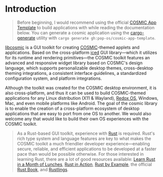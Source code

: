# Introduction

> Before beginning, I would recommend using the official [COSMIC App Template][cosmic-app-template] to build applications with while reading the documentation below. You can generate a cosmic application using the [cargo-generate][cargo-generate] utility with `cargo generate gh:pop-os/cosmic-app-template`.

[libcosmic][toolkit] is a GUI toolkit for creating [COSMIC](cosmic)-themed applets and applications. Based on the cross-platform [iced][iced] GUI library—which it utilizes for its runtime and rendering primitives—the COSMIC toolkit features an advanced and responsive widget library based on COSMIC's design language, which supports personalizable desktop themes, cross-desktop theming integrations, a consistent interface guidelines, a standardized configuration system, and platform integrations.

Although the toolkit was created for the COSMIC desktop environment, it is also cross-platform, and thus it can be used to build COSMIC-themed applications for any Linux distribution (X11 & Wayland), [Redox OS](redox-os), Windows, Mac, and even mobile platforms like Android. The goal of the cosmic library is to enable the creation of a cross-platform ecosystem of desktop applications that are easy to port from one OS to another. We would also welcome any that would like to build their own OS experiences with the COSMIC toolkit.

> As a Rust-based GUI toolkit, experience with [Rust](rust) is required. Rust's rich type system and language features are key to what makes the COSMIC toolkit a much friendlier developer experience—enabling secure, reliable, and efficient applications to be developed at a faster pace than would be possible otherwise. For those interested in learning Rust, there are a lot of good resources available: [Learn Rust in a Month of Lunches][month-of-lunches], [Rust in Action][rust-in-action], [Rust by Example][rust-by-example], the official [Rust Book][rust-book], and [Rustlings][rustlings].

[cargo-generate]: https://github.com/cargo-generate/cargo-generate
[cosmic]: https://github.com/pop-os/cosmic-epoch
[cosmic-app-template]: https://github.com/pop-os/cosmic-app-template
[iced]: https://iced.rs/
[month-of-lunches]: https://www.manning.com/books/learn-rust-in-a-month-of-lunches
[redox-os]: https://redox-os.org/
[rust]: https://www.rust-lang.org/
[rust-book]: https://doc.rust-lang.org/stable/book/
[rust-by-example]: https://doc.rust-lang.org/rust-by-example/
[rust-in-action]: https://www.manning.com/books/rust-in-action
[rustlings]: https://github.com/rust-lang/rustlings
[toolkit]: https://github.com/pop-os/libcosmic
